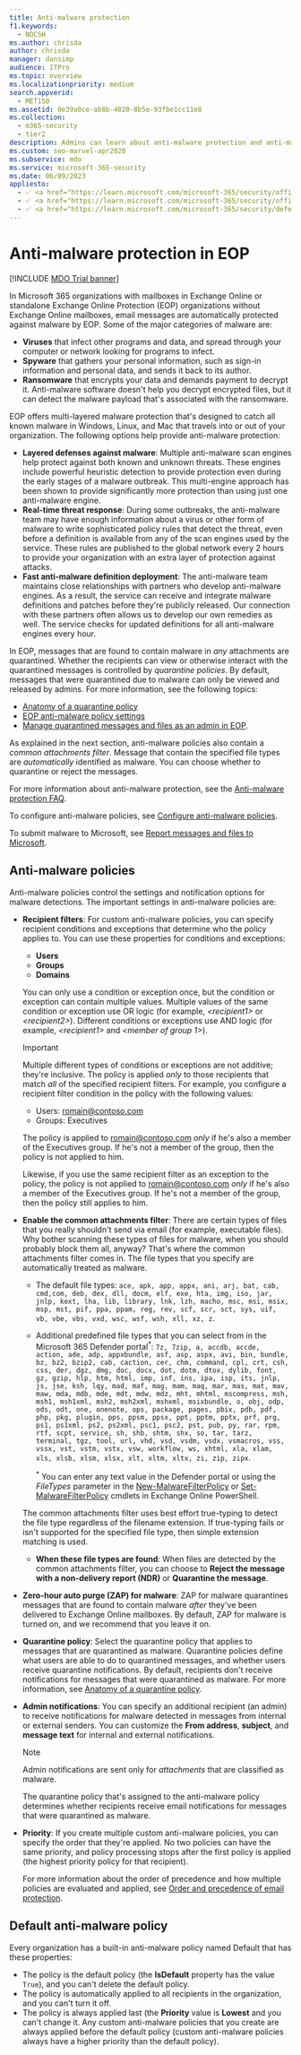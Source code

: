 ```yaml
---
title: Anti-malware protection
f1.keywords: 
  - NOCSH
ms.author: chrisda
author: chrisda
manager: dansimp
audience: ITPro
ms.topic: overview
ms.localizationpriority: medium
search.appverid: 
  - MET150
ms.assetid: 0e39a0ce-ab8b-4820-8b5e-93fbe1cc11e8
ms.collection: 
  - m365-security
  - tier2
description: Admins can learn about anti-malware protection and anti-malware policies that protect against viruses, spyware, and ransomware in Exchange Online Protection (EOP).
ms.custom: seo-marvel-apr2020
ms.subservice: mdo
ms.service: microsoft-365-security
ms.date: 06/09/2023
appliesto:
  - ✅ <a href="https://learn.microsoft.com/microsoft-365/security/office-365-security/eop-about" target="_blank">Exchange Online Protection</a>
  - ✅ <a href="https://learn.microsoft.com/microsoft-365/security/office-365-security/microsoft-defender-for-office-365-product-overview#microsoft-defender-for-office-365-plan-1-vs-plan-2-cheat-sheet" target="_blank">Microsoft Defender for Office 365 plan 1 and plan 2</a>
  - ✅ <a href="https://learn.microsoft.com/microsoft-365/security/defender/microsoft-365-defender" target="_blank">Microsoft 365 Defender</a>
---
```


# Anti-malware protection in EOP

[!INCLUDE [MDO Trial banner](../includes/mdo-trial-banner.md)]

In Microsoft 365 organizations with mailboxes in Exchange Online or standalone Exchange Online Protection (EOP) organizations without Exchange Online mailboxes, email messages are automatically protected against malware by EOP. Some of the major categories of malware are:

- **Viruses** that infect other programs and data, and spread through your computer or network looking for programs to infect.
- **Spyware** that gathers your personal information, such as sign-in information and personal data, and sends it back to its author.
- **Ransomware** that encrypts your data and demands payment to decrypt it. Anti-malware software doesn't help you decrypt encrypted files, but it can detect the malware payload that's associated with the ransomware.

EOP offers multi-layered malware protection that's designed to catch all known malware in Windows, Linux, and Mac that travels into or out of your organization. The following options help provide anti-malware protection:

- **Layered defenses against malware**: Multiple anti-malware scan engines help protect against both known and unknown threats. These engines include powerful heuristic detection to provide protection even during the early stages of a malware outbreak. This multi-engine approach has been shown to provide significantly more protection than using just one anti-malware engine.
- **Real-time threat response**: During some outbreaks, the anti-malware team may have enough information about a virus or other form of malware to write sophisticated policy rules that detect the threat, even before a definition is available from any of the scan engines used by the service. These rules are published to the global network every 2 hours to provide your organization with an extra layer of protection against attacks.
- **Fast anti-malware definition deployment**: The anti-malware team maintains close relationships with partners who develop anti-malware engines. As a result, the service can receive and integrate malware definitions and patches before they're publicly released. Our connection with these partners often allows us to develop our own remedies as well. The service checks for updated definitions for all anti-malware engines every hour.

In EOP, messages that are found to contain malware in _any_ attachments are quarantined. Whether the recipients can view or otherwise interact with the quarantined messages is controlled by _quarantine policies_. By default, messages that were quarantined due to malware can only be viewed and released by admins. For more information, see the following topics:

- [Anatomy of a quarantine policy](quarantine-policies.md#anatomy-of-a-quarantine-policy)
- [EOP anti-malware policy settings](recommended-settings-for-eop-and-office365.md#eop-anti-malware-policy-settings)
- [Manage quarantined messages and files as an admin in EOP](quarantine-admin-manage-messages-files.md).

As explained in the next section, anti-malware policies also contain a _common attachments filter_. Message that contain the specified file types are _automatically_ identified as malware. You can choose whether to quarantine or reject the messages.

For more information about anti-malware protection, see the [Anti-malware protection FAQ](anti-malware-protection-faq.yml).

To configure anti-malware policies, see [Configure anti-malware policies](anti-malware-policies-configure.md).

To submit malware to Microsoft, see [Report messages and files to Microsoft](submissions-report-messages-files-to-microsoft.md).

## Anti-malware policies

Anti-malware policies control the settings and notification options for malware detections. The important settings in anti-malware policies are:

- **Recipient filters**: For custom anti-malware policies, you can specify recipient conditions and exceptions that determine who the policy applies to. You can use these properties for conditions and exceptions:

  - **Users**
  - **Groups**
  - **Domains**

  You can only use a condition or exception once, but the condition or exception can contain multiple values. Multiple values of the same condition or exception use OR logic (for example, _\<recipient1\>_ or _\<recipient2\>_). Different conditions or exceptions use AND logic (for example, _\<recipient1\>_ and _\<member of group 1\>_).

  > [!IMPORTANT]
  > Multiple different types of conditions or exceptions are not additive; they're inclusive. The policy is applied _only_ to those recipients that match _all_ of the specified recipient filters. For example, you configure a recipient filter condition in the policy with the following values:
  >
  > - Users: romain@contoso.com
  > - Groups: Executives
  >
  > The policy is applied to romain@contoso.com _only_ if he's also a member of the Executives group. If he's not a member of the group, then the policy is not applied to him.
  >
  > Likewise, if you use the same recipient filter as an exception to the policy, the policy is not applied to romain@contoso.com _only_ if he's also a member of the Executives group. If he's not a member of the group, then the policy still applies to him.

- **Enable the common attachments filter**: There are certain types of files that you really shouldn't send via email (for example, executable files). Why bother scanning these types of files for malware, when you should probably block them all, anyway? That's where the common attachments filter comes in. The file types that you specify are automatically treated as malware.

  - The default file types: `ace, apk, app, appx, ani, arj, bat, cab, cmd,com, deb, dex, dll, docm, elf, exe, hta, img, iso, jar, jnlp, kext, lha, lib, library, lnk, lzh, macho, msc, msi, msix, msp, mst, pif, ppa, ppam, reg, rev, scf, scr, sct, sys, uif, vb, vbe, vbs, vxd, wsc, wsf, wsh, xll, xz, z`.

  - Additional predefined file types that you can select from in the Microsoft 365 Defender portal<sup>\*</sup>: `7z, 7zip, a, accdb, accde, action, ade, adp, appxbundle, asf, asp, aspx, avi, bin, bundle, bz, bz2, bzip2, cab, caction, cer, chm, command, cpl, crt, csh, css, der, dgz, dmg, doc, docx, dot, dotm, dtox, dylib, font, gz, gzip, hlp, htm, html, imp, inf, ins, ipa, isp, its, jnlp, js, jse, ksh, lqy, mad, maf, mag, mam, maq, mar, mas, mat, mav, maw, mda, mdb, mde, mdt, mdw, mdz, mht, mhtml, mscompress, msh, msh1, msh1xml, msh2, msh2xml, mshxml, msixbundle, o, obj, odp, ods, odt, one, onenote, ops, package, pages, pbix, pdb, pdf, php, pkg, plugin, pps, ppsm, ppsx, ppt, pptm, pptx, prf, prg, ps1, ps1xml, ps2, ps2xml, psc1, psc2, pst, pub, py, rar, rpm, rtf, scpt, service, sh, shb, shtm, shx, so, tar, tarz, terminal, tgz, tool, url, vhd, vsd, vsdm, vsdx, vsmacros, vss, vssx, vst, vstm, vstx, vsw, workflow, ws, xhtml, xla, xlam, xls, xlsb, xlsm, xlsx, xlt, xltm, xltx, zi, zip, zipx`.

    <sup>\*</sup> You can enter any text value in the Defender portal or using the _FileTypes_ parameter in the [New-MalwareFilterPolicy](/powershell/module/exchange/new-malwarefilterpolicy) or [Set-MalwareFilterPolicy](/powershell/module/exchange/set-malwarefilterpolicy) cmdlets in Exchange Online PowerShell.

  The common attachments filter uses best effort true-typing to detect the file type regardless of the filename extension. If true-typing fails or isn't supported for the specified file type, then simple extension matching is used.

  - **When these file types are found**: When files are detected by the common attachments filter, you can choose to **Reject the message with a non-delivery report (NDR)** or **Quarantine the message**.

- **Zero-hour auto purge (ZAP) for malware**: ZAP for malware quarantines messages that are found to contain malware _after_ they've been delivered to Exchange Online mailboxes. By default, ZAP for malware is turned on, and we recommend that you leave it on.

- **Quarantine policy**: Select the quarantine policy that applies to messages that are quarantined as malware. Quarantine policies define what users are able to do to quarantined messages, and whether users receive quarantine notifications. By default, recipients don't receive notifications for messages that were quarantined as malware. For more information, see [Anatomy of a quarantine policy](quarantine-policies.md#anatomy-of-a-quarantine-policy).

- **Admin notifications**: You can specify an additional recipient (an admin) to receive notifications for malware detected in messages from internal or external senders. You can customize the **From address**, **subject**, and **message text** for internal and external notifications.

  > [!NOTE]
  > Admin notifications are sent only for _attachments_ that are classified as malware.
  >
  > The quarantine policy that's assigned to the anti-malware policy determines whether recipients receive email notifications for messages that were quarantined as malware.

- **Priority**: If you create multiple custom anti-malware policies, you can specify the order that they're applied. No two policies can have the same priority, and policy processing stops after the first policy is applied (the highest priority policy for that recipient).

  For more information about the order of precedence and how multiple policies are evaluated and applied, see [Order and precedence of email protection](how-policies-and-protections-are-combined.md).

## Default anti-malware policy

Every organization has a built-in anti-malware policy named Default that has these properties:

- The policy is the default policy (the **IsDefault** property has the value `True`), and you can't delete the default policy.
- The policy is automatically applied to all recipients in the organization, and you can't turn it off.
- The policy is always applied last (the **Priority** value is **Lowest** and you can't change it. Any custom anti-malware policies that you create are always applied before the default policy (custom anti-malware policies always have a higher priority than the default policy).

